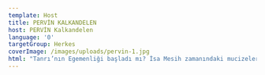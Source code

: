```yaml
---
template: Host
title: PERVİN KALKANDELEN
host: PERVİN Kalkandelen
language: '0'
targetGroup: Herkes
coverImage: /images/uploads/pervin-1.jpg
html: "Tanrı’nın Egemenliği başladı mı? İsa Mesih zamanındaki mucizeler\r devam ediyor mu? Mesih’teki yetkimiz ve kimliğimiz nedir? İsa\r Mesih’e iman etmiş ve İncil’in öğretişlerine göre kendini değiştirmek\r isteyen imanlılar için hazırlanmış olan İncil dersleri bu kanalda\r sizlerle olacak. Pervin Kalkandelen’le Yaşayan Söz programını sakın\r kaçırmayın."
---
```


